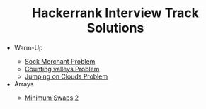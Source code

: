 <h1 style = "text-align: center;"> Hackerrank Interview Track Solutions </h1>
<ul>
  <li> Warm-Up </li>
  <ul>
    <li> <a href = "https://www.hackerrank.com/challenges/sock-merchant/problem?h_l=interview&playlist_slugs%5B%5D%5B%5D=interview-preparation-kit&playlist_slugs%5B%5D%5B%5D=warmup&isFullScreen=true"> Sock Merchant Problem</a> </li>
    <li> <a href = "https://www.hackerrank.com/challenges/counting-valleys/problem?h_l=interview&playlist_slugs%5B%5D%5B%5D=interview-preparation-kit&playlist_slugs%5B%5D%5B%5D=warmup&isFullScreen=true"> Counting valleys Problem</a> </li>
    <li> <a href = "https://www.hackerrank.com/challenges/jumping-on-the-clouds/problem?h_l=interview&playlist_slugs%5B%5D%5B%5D=interview-preparation-kit&playlist_slugs%5B%5D%5B%5D=warmup&isFullScreen=true"> Jumping on Clouds Problem</a> </li>
  </ul>
  <li> Arrays </li>
  <ul>
    <li><a href = "https://www.hackerrank.com/challenges/minimum-swaps-2/problem?h_l=interview&h_r=next-challenge&h_v=zen&isFullScreen=true&playlist_slugs%5B%5D%5B%5D%5B%5D%5B%5D%5B%5D%5B%5D=interview-preparation-kit&playlist_slugs%5B%5D%5B%5D%5B%5D%5B%5D%5B%5D%5B%5D=arrays"> Minimum Swaps 2</li>
  </ul>
  </ul>
      
